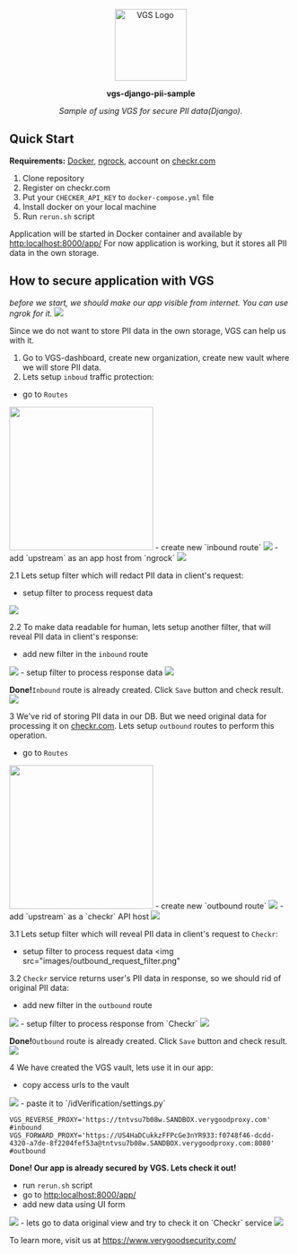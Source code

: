 <p align="center"><a href="https://www.verygoodsecurity.com/"><img src="https://avatars0.githubusercontent.com/u/17788525" width="128" alt="VGS Logo"></a></p>
<p align="center"><b>vgs-django-pii-sample</b></p>
<p align="center"><i>Sample of using VGS for secure PII data(Django).</i></p>

## Quick Start
**Requirements:** [Docker](https://www.docker.com/get-docker), [ngrock](https://ngrok.com/), account on [checkr.com](https://checkr.com/)

1. Clone repository
2. Register on checkr.com
3. Put your `CHECKER_API_KEY` to `docker-compose.yml` file
4. Install docker on your local machine
4. Run `rerun.sh` script

Application will be started in Docker container and available by [http:localhost:8000/app/](http:localhost:8000/app/)
For now application is working, but it stores all PII data in the own storage.


## How to secure application with VGS
_before we start, we should make our app visible from internet. You can use ngrok for it._
<img src="images/run_ngrok.png">

Since we do not want to store PII data in the own storage, VGS can help us with it.
1. Go to VGS-dashboard, create new organization, create new vault where we will store PII data.
2. Lets setup `inboud` traffic protection: 
  - go to `Routes`
  <img src="images/go_to_routes.png" width="256">
  - create new `inbound route`
  <img src="images/new_inbound_route.png" >
  - add `upstream` as an app host from `ngrock`
  <img src="images/inbound_setup_upstream.png" >
  
2.1 Lets setup filter which will redact PII data in client's request:
  - setup filter to process request data
  <img src="images/inbound_request_filter.png" >
  
2.2 To make data readable for human, lets setup another filter, that will reveal PII data in client's response:
  - add new filter in the `inbound` route
  <img src="images/add_next_filter.png" >
  - setup filter to process response data
  <img src="images/inbound_response_filter.png" >
  
**Done!**`Inbound` route is already created. Click `Save` button and check result.
  <img src="images/inbound_check_result.png" >

3 We've rid of storing PII data in our DB. But we need original data for processing it on [checkr.com](https://checkr.com/). Lets setup `outbound` routes to perform this operation.
  - go to `Routes`
  <img src="images/go_to_routes.png" width="256">
  - create new `outbound route`
  <img src="images/add_outbound_route.png" >
  - add `upstream` as a `checkr` API host
  <img src="images/outbound_setup_upstream.png" >
  
3.1 Lets setup filter which will reveal PII data in client's request to `Checkr`:
  - setup filter to process request data
  <img src="images/outbound_request_filter.png"
  
3.2 `Checkr` service returns user's PII data in response, so we should rid of original PII data:
  - add new filter in the `outbound` route
  <img src="images/add_next_filter.png" >
  - setup filter to process response from `Checkr`
  <img src="images/outbound_response_filter.png" >
  
**Done!**`Outbound` route is already created. Click `Save` button and check result.
  <img src="images/outbound_check_result.png" >
  
4 We have created the VGS vault, lets use it in our app:
  - copy access urls to the vault
  <img src="images/proxy_urls.png" >
  - paste it to `/idVerification/settings.py`
  
  ```
  VGS_REVERSE_PROXY='https://tntvsu7b08w.SANDBOX.verygoodproxy.com' #inbound
  VGS_FORWARD_PROXY='https://US4HaDCukkzFFPcGe3nYR933:f0748f46-dcdd-4320-a7de-8f2204fef53a@tntvsu7b08w.SANDBOX.verygoodproxy.com:8080' #outbound
  ```
**Done! Our app is already secured by VGS. Lets check it out!**
- run `rerun.sh` script
- go to [http:localhost:8000/app/](http:localhost:8000/app/)
- add new data using UI form
<img src="images/add_new_data_page.png.png" >
- lets go to data original view and try to check it on `Checkr` service
<img src="images/check_data_page.png" >

  

To learn more, visit us at https://www.verygoodsecurity.com/

